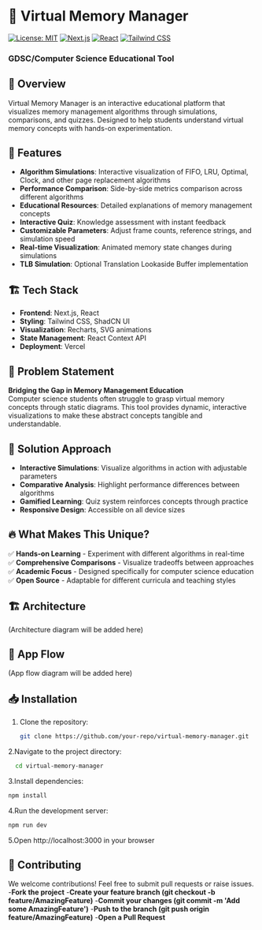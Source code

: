 # 🧠 Virtual Memory Manager
[![License: MIT](https://img.shields.io/badge/License-MIT-yellow.svg)](https://opensource.org/licenses/MIT)
[![Next.js](https://img.shields.io/badge/Next.js-000000?logo=next.js&logoColor=white)](https://nextjs.org)
[![React](https://img.shields.io/badge/React-61DAFB?logo=react&logoColor=black)](https://reactjs.org)
[![Tailwind CSS](https://img.shields.io/badge/Tailwind_CSS-38B2AC?logo=tailwind-css&logoColor=white)](https://tailwindcss.com)

### GDSC/Computer Science Educational Tool

## 📌 Overview  
Virtual Memory Manager is an interactive educational platform that visualizes memory management algorithms through simulations, comparisons, and quizzes. Designed to help students understand virtual memory concepts with hands-on experimentation.

## 🚀 Features  
- **Algorithm Simulations**: Interactive visualization of FIFO, LRU, Optimal, Clock, and other page replacement algorithms  
- **Performance Comparison**: Side-by-side metrics comparison across different algorithms  
- **Educational Resources**: Detailed explanations of memory management concepts  
- **Interactive Quiz**: Knowledge assessment with instant feedback  
- **Customizable Parameters**: Adjust frame counts, reference strings, and simulation speed  
- **Real-time Visualization**: Animated memory state changes during simulations  
- **TLB Simulation**: Optional Translation Lookaside Buffer implementation  

## 🏗️ Tech Stack  
- **Frontend**: Next.js, React  
- **Styling**: Tailwind CSS, ShadCN UI  
- **Visualization**: Recharts, SVG animations  
- **State Management**: React Context API  
- **Deployment**: Vercel  

## 📜 Problem Statement  
**Bridging the Gap in Memory Management Education**  
Computer science students often struggle to grasp virtual memory concepts through static diagrams. This tool provides dynamic, interactive visualizations to make these abstract concepts tangible and understandable.

## 🎯 Solution Approach  
- **Interactive Simulations**: Visualize algorithms in action with adjustable parameters  
- **Comparative Analysis**: Highlight performance differences between algorithms  
- **Gamified Learning**: Quiz system reinforces concepts through practice  
- **Responsive Design**: Accessible on all device sizes  

## 🔥 What Makes This Unique?  
✅ **Hands-on Learning** - Experiment with different algorithms in real-time  
✅ **Comprehensive Comparisons** - Visualize tradeoffs between approaches  
✅ **Academic Focus** - Designed specifically for computer science education  
✅ **Open Source** - Adaptable for different curricula and teaching styles  

## 🏗️ Architecture
<!-- ![Architecture Diagram](assets/architecture.png) -->
(Architecture diagram will be added here)

## 📱 App Flow
<!-- ![App Screens](assets/app-flow.png) -->
(App flow diagram will be added here)

## 📥 Installation  
1. Clone the repository:  
   ```bash
   git clone https://github.com/your-repo/virtual-memory-manager.git
   ```
2.Navigate to the project directory:
```bash
  cd virtual-memory-manager
```
3.Install dependencies:
```bash
npm install
```
4.Run the development server:
```bash
npm run dev
```
5.Open http://localhost:3000 in your browser

## 🤝 Contributing 
We welcome contributions! Feel free to submit pull requests or raise issues. 
-**Fork the project**
-**Create your feature branch (git checkout -b feature/AmazingFeature)**
-**Commit your changes (git commit -m 'Add some AmazingFeature')**
-**Push to the branch (git push origin feature/AmazingFeature)**
-**Open a Pull Request**
